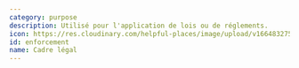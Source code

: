 ```yaml
---
category: purpose
description: Utilisé pour l'application de lois ou de réglements.
icon: https://res.cloudinary.com/helpful-places/image/upload/v1664832755/dtpr-icons/purpose/enforcement_dz3fxo.svg
id: enforcement
name: Cadre légal
---
```

